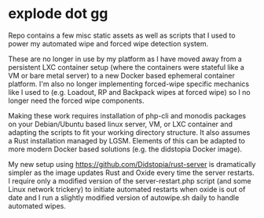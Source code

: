 # explode dot gg
Repo contains a few misc static assets as well as scripts that I used to power my automated wipe and forced wipe detection system.  

These are no longer in use by my platform as I have moved away from a persistent LXC container setup (where the containers were stateful like a VM or bare metal server) to a new Docker based ephemeral container platform.  I'm also no longer implementing forced-wipe specific mechanics like I used to (e.g. Loadout, RP and Backpack wipes at forced wipe) so I no longer need the forced wipe components.

Making these work requires installation of php-cli and monodis packages on your Debian/Ubuntu based linux server, VM, or LXC container and adapting the scripts to fit your working directory structure.  It also assumes a Rust installation managed by LGSM.  Elements of this can be adapted to more modern Docker based solutions (e.g. the didstopia Docker image).  

My new setup using https://github.com/Didstopia/rust-server is dramatically simpler as the image updates Rust and Oxide every time the server restarts.  I require only a modified version of the server-restart.php script (and some Linux network trickery) to initiate automated restarts when oxide is out of date and I run a slightly modified version of autowipe.sh daily to handle automated wipes.  

